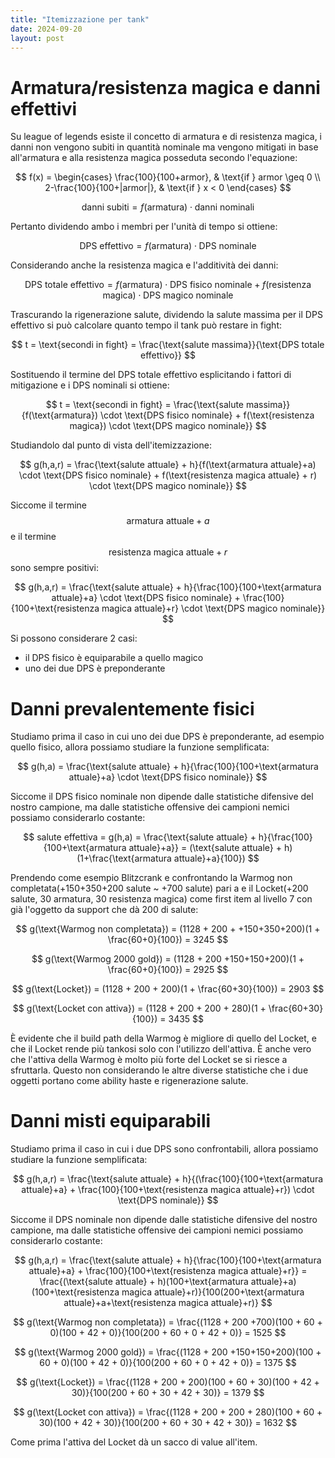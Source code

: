 ```yaml
---
title: "Itemizzazione per tank"
date: 2024-09-20
layout: post
---
```


# Armatura/resistenza magica e danni effettivi

Su league of legends esiste il concetto di armatura e di resistenza magica, i danni non vengono subiti in quantità nominale ma vengono mitigati in base all'armatura e alla resistenza magica posseduta secondo l'equazione:

$$
f(x) = 
\begin{cases} 
    \frac{100}{100+armor}, & \text{if } armor \geq 0 \\
    2-\frac{100}{100+|armor|}, & \text{if } x < 0 
\end{cases}
$$

$$
\text{danni subiti} = f(\text{armatura}) \cdot \text{danni nominali}
$$

Pertanto dividendo ambo i membri per l'unità di tempo si ottiene:

$$
\text{DPS effettivo} = f(\text{armatura}) \cdot \text{DPS nominale}
$$

Considerando anche la resistenza magica e l'additività dei danni:

$$
\text{DPS totale effettivo} = f(\text{armatura}) \cdot \text{DPS fisico nominale} + f(\text{resistenza magica}) \cdot \text{DPS magico nominale}
$$

Trascurando la rigenerazione salute, dividendo la salute massima per il DPS effettivo si può calcolare quanto tempo il tank può restare in fight:

$$
t = \text{secondi in fight} = \frac{\text{salute massima}}{\text{DPS totale effettivo}}
$$

Sostituendo il termine del DPS totale effettivo esplicitando i fattori di mitigazione e i DPS nominali si ottiene:

$$
t = \text{secondi in fight} = \frac{\text{salute massima}}{f(\text{armatura}) \cdot \text{DPS fisico nominale} + f(\text{resistenza magica}) \cdot \text{DPS magico nominale}}
$$

Studiandolo dal punto di vista dell'itemizzazione:

$$
g(h,a,r) = \frac{\text{salute attuale} + h}{f(\text{armatura attuale}+a) \cdot \text{DPS fisico nominale} + f(\text{resistenza magica attuale} + r) \cdot \text{DPS magico nominale}}
$$

Siccome il termine $$\text{armatura attuale}+a$$ e il termine $$\text{resistenza magica attuale}+r$$ sono sempre positivi:

$$
g(h,a,r) = \frac{\text{salute attuale} + h}{\frac{100}{100+\text{armatura attuale}+a} \cdot \text{DPS fisico nominale} + \frac{100}{100+\text{resistenza magica attuale}+r} \cdot \text{DPS magico nominale}}
$$

Si possono considerare 2 casi:
- il DPS fisico è equiparabile a quello magico
- uno dei due DPS è preponderante

# Danni prevalentemente fisici

Studiamo prima il caso in cui uno dei due DPS è preponderante, ad esempio quello fisico, allora possiamo studiare la funzione semplificata:

$$
g(h,a) = \frac{\text{salute attuale} + h}{\frac{100}{100+\text{armatura attuale}+a} \cdot \text{DPS fisico nominale}}
$$

Siccome il DPS fisico nominale non dipende dalle statistiche difensive del nostro campione, ma dalle statistiche offensive dei campioni nemici possiamo considerarlo costante:

$$
salute effettiva = g(h,a) = \frac{\text{salute attuale} + h}{\frac{100}{100+\text{armatura attuale}+a}} = (\text{salute attuale} + h)(1+\frac{\text{armatura attuale}+a}{100})
$$

Prendendo come esempio Blitzcrank e confrontando la Warmog non completata(+150+350+200 salute ~ +700 salute) pari a  e il Locket(+200 salute, 30 armatura, 30 resistenza magica) come first item al livello 7 con già l'oggetto da support che dà 200 di salute:

$$
g(\text{Warmog non completata}) = (1128 + 200 + +150+350+200)(1 + \frac{60+0}{100}) = 3245
$$

$$
g(\text{Warmog 2000 gold}) = (1128 + 200 +150+150+200)(1 + \frac{60+0}{100}) = 2925
$$

$$
g(\text{Locket}) = (1128 + 200 + 200)(1 + \frac{60+30}{100}) = 2903
$$

$$
g(\text{Locket con attiva}) = (1128 + 200 + 200 + 280)(1 + \frac{60+30}{100}) = 3435
$$

È evidente che il build path della Warmog è migliore di quello del Locket, e che il Locket rende più tankosi solo con l'utilizzo dell'attiva. È anche vero che l'attiva della Warmog è molto più forte del Locket se si riesce a sfruttarla. Questo non considerando le altre diverse statistiche che i due oggetti portano come ability haste e rigenerazione salute.

# Danni misti equiparabili

Studiamo prima il caso in cui i due DPS sono confrontabili, allora possiamo studiare la funzione semplificata:

$$
g(h,a,r) = \frac{\text{salute attuale} + h}{(\frac{100}{100+\text{armatura attuale}+a} + \frac{100}{100+\text{resistenza magica attuale}+r}) \cdot \text{DPS nominale}}
$$

Siccome il DPS nominale non dipende dalle statistiche difensive del nostro campione, ma dalle statistiche offensive dei campioni nemici possiamo considerarlo costante:

$$
g(h,a,r) = \frac{\text{salute attuale} + h}{\frac{100}{100+\text{armatura attuale}+a} + \frac{100}{100+\text{resistenza magica attuale}+r}} = \frac{(\text{salute attuale} + h)(100+\text{armatura attuale}+a)(100+\text{resistenza magica attuale}+r)}{100(200+\text{armatura attuale}+a+\text{resistenza magica attuale}+r)}
$$

$$
g(\text{Warmog non completata}) = \frac{(1128 + 200 +700)(100 + 60 + 0)(100 + 42 + 0)}{100(200 + 60 + 0 + 42 + 0)} = 1525
$$

$$
g(\text{Warmog 2000 gold}) = \frac{(1128 + 200 +150+150+200)(100 + 60 + 0)(100 + 42 + 0)}{100(200 + 60 + 0 + 42 + 0)} = 1375
$$

$$
g(\text{Locket}) = \frac{(1128 + 200 + 200)(100 + 60 + 30)(100 + 42 + 30)}{100(200 + 60 + 30 + 42 + 30)} = 1379
$$

$$
g(\text{Locket con attiva}) = \frac{(1128 + 200 + 200 + 280)(100 + 60 + 30)(100 + 42 + 30)}{100(200 + 60 + 30 + 42 + 30)} = 1632
$$

Come prima l'attiva del Locket dà un sacco di value all'item.
